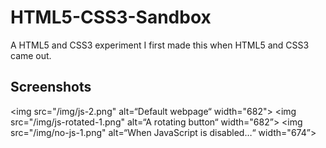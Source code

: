 # HTML5-CSS3-Sandbox

A HTML5 and CSS3 experiment
I first made this when HTML5 and CSS3 came out.

## Screenshots
<img src="/img/js-2.png" alt=“Default webpage“ width="682">
<img src="/img/js-rotated-1.png" alt=“A rotating button“ width="682”>
<img src="/img/no-js-1.png" alt=“When JavaScript is disabled…“ width="674”>

